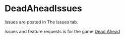 # DeadAheadIssues
Issues are posted in The issues tab.

Issues and feature requests is for the game <a href="https://www.roblox.com/games/5730562129">Dead Ahead</a>
